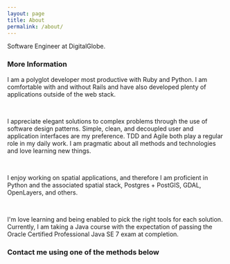 ```yaml
---
layout: page
title: About
permalink: /about/
---
```


Software Engineer at DigitalGlobe.

### More Information

I am a polyglot developer most productive with Ruby and Python. I am comfortable with and without Rails and have also developed plenty of applications outside of the web stack.

<br>

I appreciate elegant solutions to complex problems through the use of software design patterns.  Simple, clean, and decoupled user and application interfaces are my preference. TDD and Agile both play a regular role in my daily work. I am pragmatic about all methods and technologies and love learning new things.

<br>

I enjoy working on spatial applications, and therefore I am proficient in Python and the associated spatial stack, Postgres + PostGIS, GDAL, OpenLayers, and others.

<br>

I'm love learning and being enabled to pick the right tools for each solution.  Currently, I am taking a Java course with the expectation of passing the Oracle Certified Professional Java SE 7 exam at completion.

### Contact me using one of the methods below
